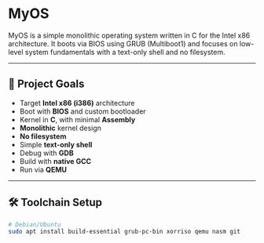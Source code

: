 # MyOS

MyOS is a simple monolithic operating system written in C for the Intel x86 architecture. It boots via BIOS using GRUB (Multiboot1) and focuses on low-level system fundamentals with a text-only shell and no filesystem.

---

## 🧠 Project Goals

- Target **Intel x86 (i386)** architecture
- Boot with **BIOS** and custom bootloader
- Kernel in **C**, with minimal **Assembly**
- **Monolithic** kernel design
- **No filesystem**
- Simple **text-only shell**
- Debug with **GDB**
- Build with **native GCC**
- Run via **QEMU**

---

## 🛠 Toolchain Setup

```bash
# Debian/Ubuntu
sudo apt install build-essential grub-pc-bin xorriso qemu nasm git
